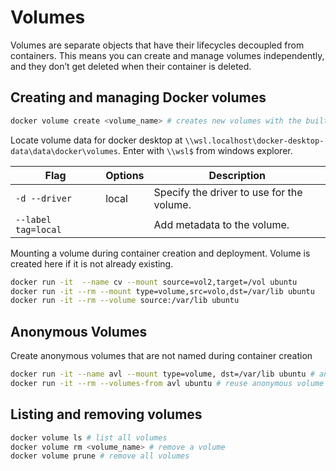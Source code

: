 # Volumes
Volumes are separate objects that have their lifecycles decoupled from containers.
This means you can create and manage volumes independently, and they don’t get deleted when their container is deleted.

## Creating and managing Docker volumes
```bash
docker volume create <volume_name> # creates new volumes with the built-in local driver.
```
Locate volume data for docker desktop at `\\wsl.localhost\docker-desktop-data\data\docker\volumes`.
Enter with `\\wsl$` from windows explorer.

| Flag                | Options | Description                               |
|---------------------|---------|-------------------------------------------|
| `-d --driver`       | local   | Specify the driver to use for the volume. |
| `--label tag=local` |         | Add metadata to the volume.               |

Mounting a volume during container creation and deployment. Volume is created here if it is not already existing.
```bash
docker run -it  --name cv --mount source=vol2,target=/vol ubuntu
docker run -it --rm --mount type=volume,src=volo,dst=/var/lib ubuntu
docker run -it --rm --volume source:/var/lib ubuntu
```

## Anonymous Volumes

Create anonymous volumes that are not named during container creation
```bash
docker run -it --name avl --mount type=volume, dst=/var/lib ubuntu # anonymous volume
docker run -it --rm --volumes-from avl ubuntu # reuse anonymous volume by referencing the container
```

## Listing and removing volumes
```bash
docker volume ls # list all volumes
docker volume rm <volume_name> # remove a volume
docker volume prune # remove all volumes
```
